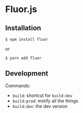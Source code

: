 # Fluor.js

## Installation

```shell
$ npm install fluor
```

or

```shell
$ yarn add fluor
```

## Development

Commands:

- `build`: shortcut for `build:dev`
- `build:prod`: minify all the things
- `build:dev`: the dev version
